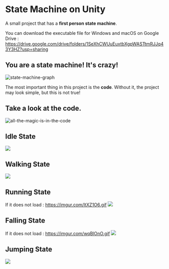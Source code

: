 # State Machine on Unity

A small project that has a **first person state machine**.

You can download the executable file for Windows and macOS on Google Drive : https://drive.google.com/drive/folders/1SeXhCWUuEuxtbXgpWASTtmRJJq43Y3HZ?usp=sharing

## You are a state machine! It's crazy!

![state-machine-graph](https://user-images.githubusercontent.com/81878781/125636348-070d60fb-bda4-4c9b-b008-3a031ac773aa.png)

The most important thing in this project is the **code**. Without it, the project may look simple, but this is not true! 

## Take a look at the code.

![all-the-magic-is-in-the-code](https://user-images.githubusercontent.com/81878781/125635521-2e601d0f-69f6-4bc3-8e11-f0f2e57bbd7d.png)

## Idle State
![](https://imgur.com/xuQiTQc.gif)
## Walking State
![](https://imgur.com/ruSFQqI.gif)
## Running State
If it does not load : https://imgur.com/ltXZ1O6.gif
![](https://imgur.com/ltXZ1O6.gif)
## Falling State
If it does not load : https://imgur.com/wqBlOnO.gif
![](https://imgur.com/wqBlOnO.gif)
## Jumping State
![](https://imgur.com/Kh7hy3W.gif)
